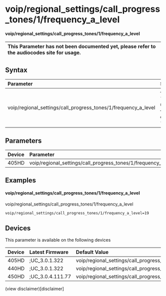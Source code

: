 ﻿---
description: voip/regional_settings/call_progress_tones/1/frequency_a_level
search:
    keywords: ['voip','regional_settings','call_progress_tones','1','frequency_a_level']
---

# voip/regional_settings/call_progress_tones/1/frequency_a_level

#### voip/regional_settings/call_progress_tones/1/frequency_a_level


| This Parameter has not been documented yet, please refer to the audiocodes site for usage.  |
| :--- |

## Syntax
| Parameter | Syntax |
| :--- | :--- |
|voip/regional_settings/call_progress_tones/1/frequency_a_level | {% raw %} undefined {% endraw %} |

## Parameters
|Device|Parameter|value|Description|
|:---|:---|:---|:---|
| 405HD | voip/regional_settings/call_progress_tones/1/frequency_a_level |  |  |

## Examples
#### voip/regional_settings/call_progress_tones/1/frequency_a_level

voip/regional_settings/call_progress_tones/1/frequency_a_level

```
voip/regional_settings/call_progress_tones/1/frequency_a_level=19
```

## Devices
This parameter is available on the following devices

| Device | Latest Firmware | Default Value |
|:---|:---|:---|
| 405HD | ;UC_3.0.1.322 | voip/regional_settings/call_progress_tones/1/frequency_a_level=19 
| 440HD | ;UC_3.0.1.322 | voip/regional_settings/call_progress_tones/1/frequency_a_level=19 
| 450HD | ;UC_3.0.4.111.77 | voip/regional_settings/call_progress_tones/1/frequency_a_level=19 

(view disclaimer)[disclaimer]
